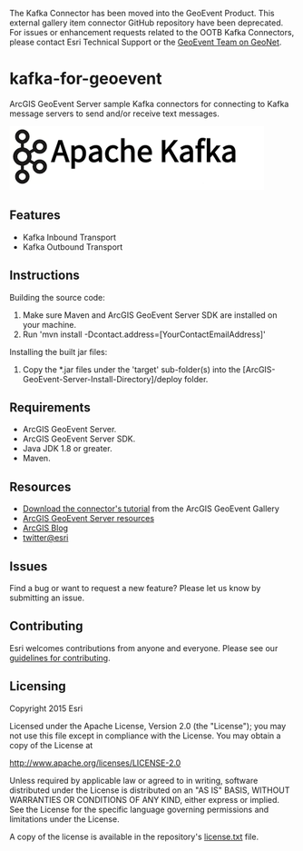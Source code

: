 The Kafka Connector has been moved into the GeoEvent Product. This external gallery item connector GitHub repository have been deprecated.  For issues or enhancement requests related to the OOTB Kafka Connectors, please contact Esri Technical Support or the [GeoEvent Team on GeoNet](https://community.esri.com/t5/arcgis-geoevent-server/ct-p/arcgis-geoevent-server).

# kafka-for-geoevent

ArcGIS GeoEvent Server sample Kafka connectors for connecting to Kafka message servers to send and/or receive text messages.

![App](kafka-for-geoevent.png?raw=true)

## Features
* Kafka Inbound Transport
* Kafka Outbound Transport

## Instructions

Building the source code:

1. Make sure Maven and ArcGIS GeoEvent Server SDK are installed on your machine.
2. Run 'mvn install -Dcontact.address=[YourContactEmailAddress]'

Installing the built jar files:

1. Copy the *.jar files under the 'target' sub-folder(s) into the [ArcGIS-GeoEvent-Server-Install-Directory]/deploy folder.

## Requirements

* ArcGIS GeoEvent Server.
* ArcGIS GeoEvent Server SDK.
* Java JDK 1.8 or greater.
* Maven.

## Resources

* [Download the connector's tutorial](http://www.arcgis.com/home/item.html?id=7f94ec2a3eb944c79e98fe854d60d671) from the ArcGIS GeoEvent Gallery
* [ArcGIS GeoEvent Server resources](http://links.esri.com/geoevent)
* [ArcGIS Blog](http://blogs.esri.com/esri/arcgis/)
* [twitter@esri](http://twitter.com/esri)

## Issues

Find a bug or want to request a new feature?  Please let us know by submitting an issue.

## Contributing

Esri welcomes contributions from anyone and everyone. Please see our [guidelines for contributing](https://github.com/esri/contributing).

## Licensing
Copyright 2015 Esri

Licensed under the Apache License, Version 2.0 (the "License");
you may not use this file except in compliance with the License.
You may obtain a copy of the License at

   http://www.apache.org/licenses/LICENSE-2.0

Unless required by applicable law or agreed to in writing, software
distributed under the License is distributed on an "AS IS" BASIS,
WITHOUT WARRANTIES OR CONDITIONS OF ANY KIND, either express or implied.
See the License for the specific language governing permissions and
limitations under the License.

A copy of the license is available in the repository's [license.txt](license.txt?raw=true) file.

